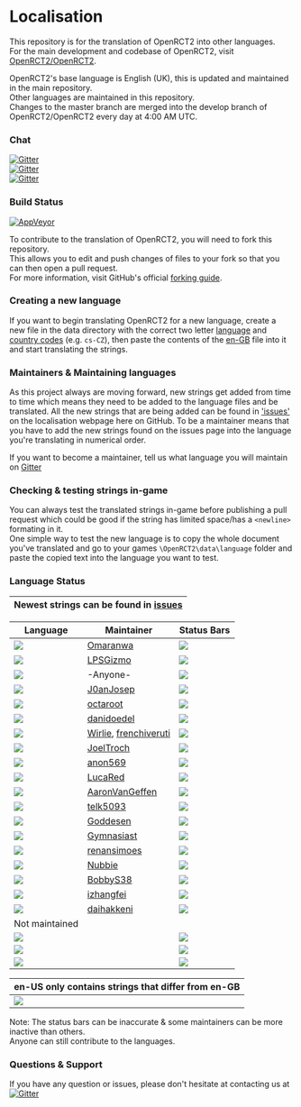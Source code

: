<!--TO VIEW THE DOCUMENT CORRECTLY: USE LINE WRAP METHOD "NO WRAP"-->
<!--   Lines within these brackets are invisible and guides you   -->

# Localisation
This repository is for the translation of OpenRCT2 into other languages.<br/>
For the main development and codebase of OpenRCT2, visit [OpenRCT2/OpenRCT2](https://github.com/OpenRCT2/OpenRCT2).

OpenRCT2's base language is English (UK), this is updated and maintained in the main repository.<br/>
Other languages are maintained in this repository.<br/>
Changes to the master branch are merged into the develop branch of OpenRCT2/OpenRCT2 every day at 4:00 AM UTC.

### Chat
[![Gitter](https://img.shields.io/badge/gitter-general-blue.svg)](https://gitter.im/OpenRCT2/OpenRCT2/non-dev)<br/>
[![Gitter](https://img.shields.io/badge/gitter-localisation-green.svg)](https://gitter.im/OpenRCT2/Localisation)<br/>
[![Gitter](https://img.shields.io/badge/gitter-development-yellowgreen.svg)](https://gitter.im/OpenRCT2/OpenRCT2)

### Build Status
[![AppVeyor](https://ci.appveyor.com/api/projects/status/fkf22bp6tw8lxg6m?svg=true)](https://ci.appveyor.com/project/OpenRCT2/localisation)

To contribute to the translation of OpenRCT2, you will need to fork this repository.<br/>
This allows you to edit and push changes of files to your fork so that you can then open a pull request.<br/>
For more information, visit GitHub's official [forking guide](https://guides.github.com/activities/forking/).

### Creating a new language
If you want to begin translating OpenRCT2 for a new language, create a new file in the data directory with the correct two letter [language](https://en.wikipedia.org/wiki/List_of_ISO_639-1_codes#Partial_ISO_639_table) and [country codes](https://en.wikipedia.org/wiki/ISO_3166-1_alpha-2#Decoding_table) (e.g. `cs-CZ`), then paste the contents of the [en-GB](https://github.com/OpenRCT2/OpenRCT2/blob/develop/data/language/en-GB.txt) file into it and start translating the strings.

### Maintainers & Maintaining languages
As this project always are moving forward, new strings get added from time to time which means they need to be added to the language files and be translated. All the new strings that are being added can be found in ['issues'](https://github.com/OpenRCT2/Localisation/issues) on the localisation webpage here on GitHub. To be a maintainer means that you have to add the new strings found on the issues page into the language you're translating in numerical order.

If you want to become a maintainer, tell us what language you will maintain on [Gitter](https://gitter.im/OpenRCT2/Localisation)

### Checking & testing strings in-game
You can always test the translated strings in-game before publishing a pull request which could be good if the string has limited space/has a ``<newline>`` formating in it.<br/>
One simple way to test the new language is to copy the whole document you've translated and go to your games ``\OpenRCT2\data\language`` folder and paste the copied text into the language you want to test.

### Language Status
| Newest strings can be found in [issues](https://github.com/OpenRCT2/Localisation/issues) | 
| -----------------------------------------------------------------------------------------| 

| Language | Maintainer | Status Bars |
| -------- | ---------- | ----------- | 
| [![](https://img.shields.io/badge/ar--EG-maintained-green.svg)](https://github.com/OpenRCT2/Localisation/blob/master/data/language/ar-EG.txt) | [Omaranwa](https://github.com/Omaranwa)          | ![](https://api.openrct2.website/localisation/status/badges/ar-EG) | 
| [![](https://img.shields.io/badge/da--DK-maintained-green.svg)](https://github.com/OpenRCT2/Localisation/blob/master/data/language/da-DK.txt) | [LPSGizmo](https://github.com/LPSGizmo)          | ![](https://api.openrct2.website/localisation/status/badges/da-DK) | 
| [![](https://img.shields.io/badge/en--GB-maintained-green.svg)](https://github.com/OpenRCT2/OpenRCT2/blob/develop/data/language/en-GB.txt   ) | -Anyone-                                           | ![](https://api.openrct2.website/localisation/status/badges/en-GB) | 
| [![](https://img.shields.io/badge/ca--ES-maintained-green.svg)](https://github.com/OpenRCT2/Localisation/blob/master/data/language/ca-ES.txt) | [J0anJosep](https://github.com/J0anJosep)          | ![](https://api.openrct2.website/localisation/status/badges/ca-ES) | 
| [![](https://img.shields.io/badge/cs--CZ-maintained-green.svg)](https://github.com/OpenRCT2/Localisation/blob/master/data/language/cs-CZ.txt) | [octaroot](https://github.com/octaroot)            | ![](https://api.openrct2.website/localisation/status/badges/cs-CZ) | 
| [![](https://img.shields.io/badge/de--DE-maintained-green.svg)](https://github.com/OpenRCT2/Localisation/blob/master/data/language/de-DE.txt) | [danidoedel](https://github.com/danidoedel)        | ![](https://api.openrct2.website/localisation/status/badges/de-DE) | 
| [![](https://img.shields.io/badge/es--ES-maintained-green.svg)](https://github.com/OpenRCT2/Localisation/blob/master/data/language/es-ES.txt) | [Wirlie](https://github.com/Wirlie), [frenchiveruti](https://github.com/frenchiveruti)                | ![](https://api.openrct2.website/localisation/status/badges/es-ES) | 
| [![](https://img.shields.io/badge/fr--FR-maintained-green.svg)](https://github.com/OpenRCT2/Localisation/blob/master/data/language/fr-FR.txt) | [JoelTroch](https://github.com/JoelTroch)          | ![](https://api.openrct2.website/localisation/status/badges/fr-FR) | 
| [![](https://img.shields.io/badge/hu--HU-maintained-green.svg)](https://github.com/OpenRCT2/Localisation/blob/master/data/language/hu-HU.txt) | [anon569](https://github.com/anon569)              | ![](https://api.openrct2.website/localisation/status/badges/hu-HU) | 
| [![](https://img.shields.io/badge/it--IT-maintained-green.svg)](https://github.com/OpenRCT2/Localisation/blob/master/data/language/it-IT.txt) | [LucaRed](https://github.com/LucaRed)              | ![](https://api.openrct2.website/localisation/status/badges/it-IT) | 
| [![](https://img.shields.io/badge/ja--JP-maintained-green.svg)](https://github.com/OpenRCT2/Localisation/blob/master/data/language/ja-JP.txt) | [AaronVanGeffen](https://github.com/AaronVanGeffen)| ![](https://api.openrct2.website/localisation/status/badges/ja-JP) | 
| [![](https://img.shields.io/badge/ko--KR-maintained-green.svg)](https://github.com/OpenRCT2/Localisation/blob/master/data/language/ko-KR.txt) | [telk5093](https://github.com/telk5093)            | ![](https://api.openrct2.website/localisation/status/badges/ko-KR) | 
| [![](https://img.shields.io/badge/nb--NO-maintained-green.svg)](https://github.com/OpenRCT2/Localisation/blob/master/data/language/nb-NO.txt) | [Goddesen](https://github.com/Goddesen)            | ![](https://api.openrct2.website/localisation/status/badges/nb-NO) | 
| [![](https://img.shields.io/badge/nl--NL-maintained-green.svg)](https://github.com/OpenRCT2/Localisation/blob/master/data/language/nl-NL.txt) | [Gymnasiast ](https://github.com/Gymnasiast )      | ![](https://api.openrct2.website/localisation/status/badges/nl-NL) | 
| [![](https://img.shields.io/badge/pt--BR-maintained-green.svg)](https://github.com/OpenRCT2/Localisation/blob/master/data/language/pt-BR.txt) | [renansimoes](https://github.com/renansimoes)      | ![](https://api.openrct2.website/localisation/status/badges/pt-BR) | 
| [![](https://img.shields.io/badge/sv--SE-maintained-green.svg)](https://github.com/OpenRCT2/Localisation/blob/master/data/language/sv-SE.txt) | [Nubbie](https://github.com/Nubbie)                | ![](https://api.openrct2.website/localisation/status/badges/sv-SE) | 
| [![](https://img.shields.io/badge/tr--TR-maintained-green.svg)](https://github.com/OpenRCT2/Localisation/blob/master/data/language/tr-TR.txt) | [BobbyS38](https://github.com/BobbyS38)                | ![](https://api.openrct2.website/localisation/status/badges/tr-TR) | 
| [![](https://img.shields.io/badge/zh--CN-maintained-green.svg)](https://github.com/OpenRCT2/Localisation/blob/master/data/language/zh-CN.txt) | [izhangfei](https://github.com/izhangfei)          | ![](https://api.openrct2.website/localisation/status/badges/zh-CN) | 
| [![](https://img.shields.io/badge/zh--TW-maintained-green.svg)](https://github.com/OpenRCT2/Localisation/blob/master/data/language/zh-TW.txt) | [daihakkeni](https://github.com/daihakken)         | ![](https://api.openrct2.website/localisation/status/badges/zh-TW) | 
| Not maintained <!-- Languages that are outdated with strings missing from OpenRCT2/vanilla-->| |                                                 
| [![](https://img.shields.io/badge/fi--FI-outdated-yellow.svg)](https://github.com/OpenRCT2/Localisation/blob/master/data/language/fi-FI.txt)  |                                                    | ![](https://api.openrct2.website/localisation/status/badges/fi-FI) | 
| [![](https://img.shields.io/badge/pl--PL-outdated-yellow.svg)](https://github.com/OpenRCT2/Localisation/blob/master/data/language/pl-PL.txt)  |                                                    | ![](https://api.openrct2.website/localisation/status/badges/pl-PL) | 
| [![](https://img.shields.io/badge/ru--RU-outdated-red.svg)](https://github.com/OpenRCT2/Localisation/blob/master/data/language/ru-RU.txt)     |                                                    | ![](https://api.openrct2.website/localisation/status/badges/ru-RU) | 

| en-US only contains strings that differ from en-GB <!--en-US doesn't get updated more than it's needed-->           
| ------------------------------------------------------------------------------------------------------------------------------------------------------------------------------------------------------------------------------------------ | 
| [![](https://img.shields.io/badge/en--US-maintained-green.svg)](https://github.com/OpenRCT2/Localisation/blob/master/data/language/en-US.txt) |         -Anyone-         | ![](https://api.openrct2.website/localisation/status/badges/en-US)  |

Note:  The status bars can be inaccurate & some maintainers can be more inactive than others.<br/>
Anyone can still contribute to the languages. 

### Questions & Support

If you have any question or issues, please don't hesitate at contacting us at<br/>
[![Gitter](https://img.shields.io/badge/gitter-localisation-green.svg)](https://gitter.im/OpenRCT2/Localisation)<br />

